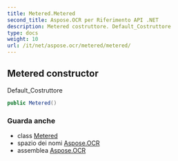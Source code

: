 ```yaml
---
title: Metered.Metered
second_title: Aspose.OCR per Riferimento API .NET
description: Metered costruttore. Default_Costruttore
type: docs
weight: 10
url: /it/net/aspose.ocr/metered/metered/
---
```

## Metered constructor

Default_Costruttore

```csharp
public Metered()
```

### Guarda anche

* class [Metered](../)
* spazio dei nomi [Aspose.OCR](../../metered/)
* assemblea [Aspose.OCR](../../../)


